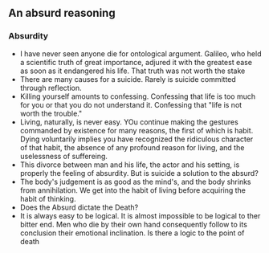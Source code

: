 ## An absurd reasoning

### Absurdity

* I have never seen anyone die for ontological argument. Galileo, who held a
  scientific truth of great importance, adjured it with the greatest ease as
  soon as it endangered his life. That truth was not worth the stake
* There are many causes for a suicide. Rarely is suicide committed through
  reflection.
* Killing yourself amounts to confessing. Confessing that life is too much for
  you or that you do not understand it. Confessing that "life is not worth the
  trouble."
* Living, naturally, is never easy. YOu continue making the gestures commanded
  by existence for many reasons, the first of which is habit. Dying voluntarily
  implies you have recognized the ridiculous character of that habit, the
  absence of any profound reason for living, and the uselessness of suffereing.
* This divorce between man and his life, the actor and his setting, is properly
  the feeling of absurdity. But is suicide a solution to the absurd?
* The body's judgement is as good as the mind's, and the body shrinks from
  annihilation. We get into the habit of living before acquiring the habit of
  thinking.
* Does the Absurd dictate the Death?
* It is always easy to be logical. It is almost impossible to be logical to ther
  bitter end. Men who die by their own hand consequently follow to its
  conclusion their emotional inclination. Is there a logic to the point of death
